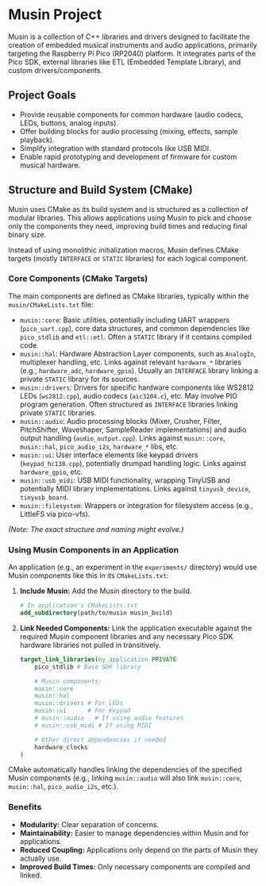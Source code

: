 # Musin Project

Musin is a collection of C++ libraries and drivers designed to facilitate the creation of embedded musical instruments and audio applications, primarily targeting the Raspberry Pi Pico (RP2040) platform. It integrates parts of the Pico SDK, external libraries like ETL (Embedded Template Library), and custom drivers/components.

## Project Goals

*   Provide reusable components for common hardware (audio codecs, LEDs, buttons, analog inputs).
*   Offer building blocks for audio processing (mixing, effects, sample playback).
*   Simplify integration with standard protocols like USB MIDI.
*   Enable rapid prototyping and development of firmware for custom musical hardware.

## Structure and Build System (CMake)

Musin uses CMake as its build system and is structured as a collection of modular libraries. This allows applications using Musin to pick and choose only the components they need, improving build times and reducing final binary size.

Instead of using monolithic initialization macros, Musin defines CMake targets (mostly `INTERFACE` or `STATIC` libraries) for each logical component.

### Core Components (CMake Targets)

The main components are defined as CMake libraries, typically within the `musin/CMakeLists.txt` file:

*   `musin::core`: Basic utilities, potentially including UART wrappers (`pico_uart.cpp`), core data structures, and common dependencies like `pico_stdlib` and `etl::etl`. Often a `STATIC` library if it contains compiled code.
*   `musin::hal`: Hardware Abstraction Layer components, such as `AnalogIn`, multiplexer handling, etc. Links against relevant `hardware_*` libraries (e.g., `hardware_adc`, `hardware_gpio`). Usually an `INTERFACE` library linking a private `STATIC` library for its sources.
*   `musin::drivers`: Drivers for specific hardware components like WS2812 LEDs (`ws2812.cpp`), audio codecs (`aic3204.c`), etc. May involve PIO program generation. Often structured as `INTERFACE` libraries linking private `STATIC` libraries.
*   `musin::audio`: Audio processing blocks (Mixer, Crusher, Filter, PitchShifter, Waveshaper, SampleReader implementations) and audio output handling (`audio_output.cpp`). Links against `musin::core`, `musin::hal`, `pico_audio_i2s`, `hardware_*` libs, etc.
*   `musin::ui`: User interface elements like keypad drivers (`keypad_hc138.cpp`), potentially drumpad handling logic. Links against `hardware_gpio`, etc.
*   `musin::usb_midi`: USB MIDI functionality, wrapping TinyUSB and potentially MIDI library implementations. Links against `tinyusb_device`, `tinyusb_board`.
*   `musin::filesystem`: Wrappers or integration for filesystem access (e.g., LittleFS via pico-vfs).

*(Note: The exact structure and naming might evolve.)*

### Using Musin Components in an Application

An application (e.g., an experiment in the `experiments/` directory) would use Musin components like this in its `CMakeLists.txt`:

1.  **Include Musin:** Add the Musin directory to the build.
    ```cmake
    # In application's CMakeLists.txt
    add_subdirectory(path/to/musin musin_build)
    ```

2.  **Link Needed Components:** Link the application executable against the required Musin component libraries and any necessary Pico SDK hardware libraries not pulled in transitively.
    ```cmake
    target_link_libraries(my_application PRIVATE
        pico_stdlib # Base SDK library

        # Musin components:
        musin::core
        musin::hal
        musin::drivers # For LEDs
        musin::ui      # For Keypad
        # musin::audio   # If using audio features
        # musin::usb_midi # If using MIDI

        # Other direct dependencies if needed
        hardware_clocks
    )
    ```

CMake automatically handles linking the dependencies of the specified Musin components (e.g., linking `musin::audio` will also link `musin::core`, `musin::hal`, `pico_audio_i2s`, etc.).

### Benefits

*   **Modularity:** Clear separation of concerns.
*   **Maintainability:** Easier to manage dependencies within Musin and for applications.
*   **Reduced Coupling:** Applications only depend on the parts of Musin they actually use.
*   **Improved Build Times:** Only necessary components are compiled and linked.
